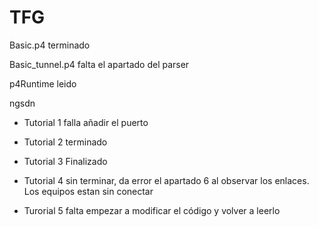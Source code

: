 # TFG


Basic.p4 terminado


Basic_tunnel.p4 falta el apartado del parser



p4Runtime leido


ngsdn

* Tutorial 1 falla añadir el puerto

* Tutorial 2 terminado

* Tutorial 3 Finalizado

* Tutorial 4 sin terminar, da error el apartado 6 al observar los enlaces. Los equipos estan sin conectar

* Turorial 5 falta empezar a modificar el código y volver a leerlo

